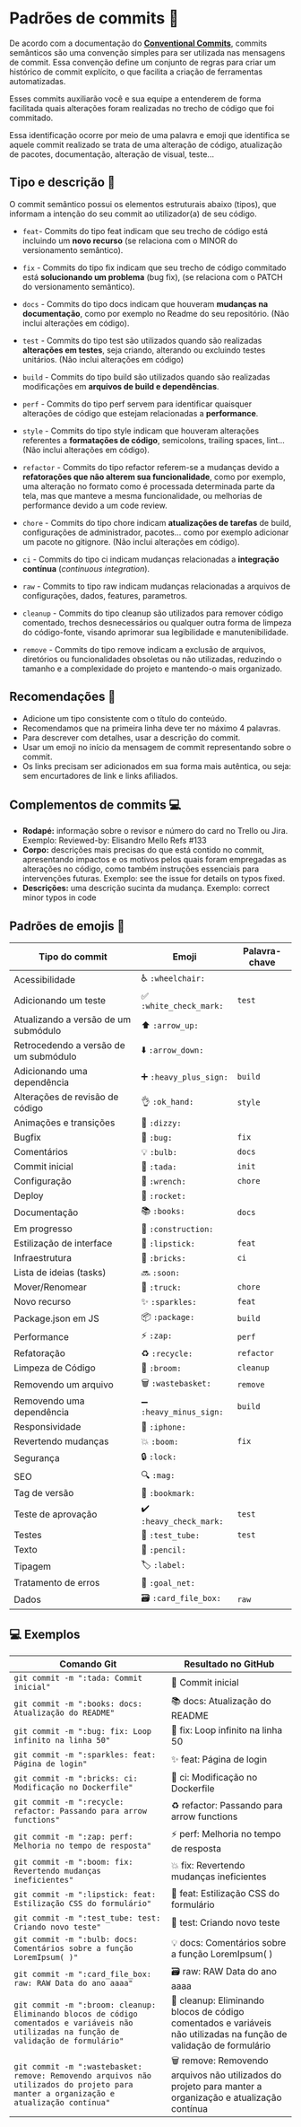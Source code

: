 # Padrões de commits 📜

De acordo com a documentação do **[Conventional Commits](https://www.conventionalcommits.org/pt-br)**, commits semânticos são uma convenção simples para ser utilizada nas mensagens de commit. Essa convenção define um conjunto de regras para criar um histórico de commit explícito, o que facilita a criação de ferramentas automatizadas.

Esses commits auxiliarão você e sua equipe a entenderem de forma facilitada quais alterações foram realizadas no trecho de código que foi commitado.

Essa identificação ocorre por meio de uma palavra e emoji que identifica se aquele commit realizado se trata de uma alteração de código, atualização de pacotes, documentação, alteração de visual, teste...

## Tipo e descrição 🦄

O commit semântico possui os elementos estruturais abaixo (tipos), que informam a intenção do seu commit ao utilizador(a) de seu código.

- `feat`- Commits do tipo feat indicam que seu trecho de código está incluindo um **novo recurso** (se relaciona com o MINOR do versionamento semântico).

- `fix` - Commits do tipo fix indicam que seu trecho de código commitado está **solucionando um problema** (bug fix), (se relaciona com o PATCH do versionamento semântico).

- `docs` - Commits do tipo docs indicam que houveram **mudanças na documentação**, como por exemplo no Readme do seu repositório. (Não inclui alterações em código).

- `test` - Commits do tipo test são utilizados quando são realizadas **alterações em testes**, seja criando, alterando ou excluindo testes unitários. (Não inclui alterações em código)

- `build` - Commits do tipo build são utilizados quando são realizadas modificações em **arquivos de build e dependências**.

- `perf` - Commits do tipo perf servem para identificar quaisquer alterações de código que estejam relacionadas a **performance**.

- `style` - Commits do tipo style indicam que houveram alterações referentes a **formatações de código**, semicolons, trailing spaces, lint... (Não inclui alterações em código).

- `refactor` - Commits do tipo refactor referem-se a mudanças devido a **refatorações que não alterem sua funcionalidade**, como por exemplo, uma alteração no formato como é processada determinada parte da tela, mas que manteve a mesma funcionalidade, ou melhorias de performance devido a um code review.

- `chore` - Commits do tipo chore indicam **atualizações de tarefas** de build, configurações de administrador, pacotes... como por exemplo adicionar um pacote no gitignore. (Não inclui alterações em código).

- `ci` - Commits do tipo ci indicam mudanças relacionadas a **integração contínua** (_continuous integration_).

- `raw` - Commits to tipo raw indicam mudanças relacionadas a arquivos de configurações, dados, features, parametros.

- `cleanup` - Commits do tipo cleanup são utilizados para remover código comentado, trechos desnecessários ou qualquer outra forma de limpeza do código-fonte, visando aprimorar sua legibilidade e manutenibilidade.

- `remove` - Commits do tipo remove indicam a exclusão de arquivos, diretórios ou funcionalidades obsoletas ou não utilizadas, reduzindo o tamanho e a complexidade do projeto e mantendo-o mais organizado.

## Recomendações 🎉

- Adicione um tipo consistente com o título do conteúdo.
- Recomendamos que na primeira linha deve ter no máximo 4 palavras.
- Para descrever com detalhes, usar a descrição do commit.
- Usar um emoji no início da mensagem de commit representando sobre o commit.
- Os links precisam ser adicionados em sua forma mais autêntica, ou seja: sem encurtadores de link e links afiliados.

## Complementos de commits 💻

- **Rodapé:** informação sobre o revisor e número do card no Trello ou Jira. Exemplo: Reviewed-by: Elisandro Mello Refs #133
- **Corpo:** descrições mais precisas do que está contido no commit, apresentando impactos e os motivos pelos quais foram empregadas as alterações no código, como também instruções essenciais para intervenções futuras. Exemplo: see the issue for details on typos fixed.
- **Descrições:** uma descrição sucinta da mudança. Exemplo: correct minor typos in code

## Padrões de emojis 💈

| Tipo do commit | Emoji | Palavra-chave |
|---|---|---|
| Acessibilidade | ♿ `:wheelchair:` | |
| Adicionando um teste | ✅ `:white_check_mark:` | `test` |
| Atualizando a versão de um submódulo | ⬆️ `:arrow_up:` | |
| Retrocedendo a versão de um submódulo | ⬇️ `:arrow_down:` | |
| Adicionando uma dependência | ➕ `:heavy_plus_sign:` | `build` |
| Alterações de revisão de código | 👌 `:ok_hand:` | `style` |
| Animações e transições | 💫 `:dizzy:` |  |
| Bugfix | 🐛 `:bug:` | `fix` |
| Comentários | 💡 `:bulb:` | `docs` |
| Commit inicial | 🎉 `:tada:` | `init` |
| Configuração | 🔧 `:wrench:` | `chore` |
| Deploy | 🚀 `:rocket:` |  |
| Documentação | 📚 `:books:` | `docs` |
| Em progresso | 🚧 `:construction:` |  |
| Estilização de interface | 💄 `:lipstick:` | `feat` |
| Infraestrutura | 🧱 `:bricks:` | `ci` |
| Lista de ideias (tasks) | 🔜 `:soon:` |  |
| Mover/Renomear | 🚚 `:truck:` | `chore` |
| Novo recurso | ✨ `:sparkles:` | `feat` |
| Package.json em JS | 📦 `:package:` | `build` |
| Performance | ⚡ `:zap:` | `perf` |
| Refatoração | ♻️ `:recycle:` | `refactor` |
| Limpeza de Código | 🧹 `:broom:` | `cleanup` |
| Removendo um arquivo | 🗑️ `:wastebasket:` | `remove` |
| Removendo uma dependência | ➖ `:heavy_minus_sign:` | `build` |
| Responsividade | 📱 `:iphone:` |  |
| Revertendo mudanças | 💥 `:boom:` | `fix` |
| Segurança | 🔒️ `:lock:` |  |
| SEO | 🔍️ `:mag:` |  |
| Tag de versão | 🔖 `:bookmark:` |  |
| Teste de aprovação | ✔️ `:heavy_check_mark:` | `test` |
| Testes | 🧪 `:test_tube:` | `test` |
| Texto | 📝 `:pencil:` |  |
| Tipagem | 🏷️ `:label:` |  |
| Tratamento de erros | 🥅 `:goal_net:` |  |
| Dados | 🗃️ `:card_file_box:` | `raw` |

## 💻 Exemplos

| Comando Git | Resultado no GitHub |
|---|---|
| `git commit -m ":tada: Commit inicial"` | 🎉 Commit inicial |
| `git commit -m ":books: docs: Atualização do README"` | 📚 docs: Atualização do README |
| `git commit -m ":bug: fix: Loop infinito na linha 50"` | 🐛 fix: Loop infinito na linha 50 |
| `git commit -m ":sparkles: feat: Página de login"` | ✨ feat: Página de login |
| `git commit -m ":bricks: ci: Modificação no Dockerfile"` | 🧱 ci: Modificação no Dockerfile |
| `git commit -m ":recycle: refactor: Passando para arrow functions"` | ♻️ refactor: Passando para arrow functions |
| `git commit -m ":zap: perf: Melhoria no tempo de resposta"` | ⚡ perf: Melhoria no tempo de resposta |
| `git commit -m ":boom: fix: Revertendo mudanças ineficientes"` | 💥 fix: Revertendo mudanças ineficientes |
| `git commit -m ":lipstick: feat: Estilização CSS do formulário"` | 💄 feat: Estilização CSS do formulário |
| `git commit -m ":test_tube: test: Criando novo teste"` | 🧪 test: Criando novo teste |
| `git commit -m ":bulb: docs: Comentários sobre a função LoremIpsum( )"` | 💡 docs: Comentários sobre a função LoremIpsum( ) |
| `git commit -m ":card_file_box: raw: RAW Data do ano aaaa"` | 🗃️ raw: RAW Data do ano aaaa |
| `git commit -m ":broom: cleanup: Eliminando blocos de código comentados e variáveis não utilizadas na função de validação de formulário"` | 🧹 cleanup: Eliminando blocos de código comentados e variáveis não utilizadas na função de validação de formulário |
| `git commit -m ":wastebasket: remove: Removendo arquivos não utilizados do projeto para manter a organização e atualização contínua"` | 🗑️ remove: Removendo arquivos não utilizados do projeto para manter a organização e atualização contínua |
